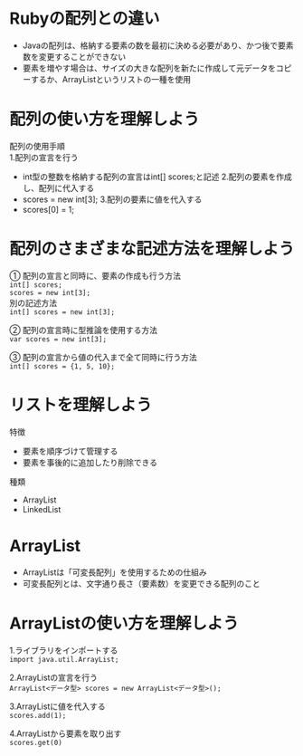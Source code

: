 # Rubyの配列との違い
- Javaの配列は、格納する要素の数を最初に決める必要があり、かつ後で要素数を変更することができない
- 要素を増やす場合は、サイズの大きな配列を新たに作成して元データをコピーするか、ArrayListというリストの一種を使用

# 配列の使い方を理解しよう
配列の使用手順  
1.配列の宣言を行う  
  - int型の整数を格納する配列の宣言はint[] scores;と記述
2.配列の要素を作成し、配列に代入する
  - scores = new int[3];
3.配列の要素に値を代入する
  - scores[0] = 1;
 
# 配列のさまざまな記述方法を理解しよう
① 配列の宣言と同時に、要素の作成も行う方法  
`int[] scores;`  
`scores = new int[3];`  
別の記述方法  
`int[] scores = new int[3];`  

② 配列の宣言時に型推論を使用する方法  
`var scores = new int[3];`  

③ 配列の宣言から値の代入まで全て同時に行う方法  
`int[] scores = {1, 5, 10};`  

# リストを理解しよう
特徴
- 要素を順序づけて管理する
- 要素を事後的に追加したり削除できる

種類
- ArrayList
- LinkedList

# ArrayList
- ArrayListは「可変長配列」を使用するための仕組み
- 可変長配列とは、文字通り長さ（要素数）を変更できる配列のこと

# ArrayListの使い方を理解しよう
1.ライブラリをインポートする  
`import java.util.ArrayList;`  

2.ArrayListの宣言を行う  
`ArrayList<データ型> scores = new ArrayList<データ型>();`  

3.ArrayListに値を代入する  
`scores.add(1);`  

4.ArrayListから要素を取り出す  
`scores.get(0)`
